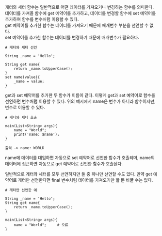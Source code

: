 게터와 세터 함수는 일반적으로 어떤 데이터를 가져오거나 변경하는 함수를 의미한다. 데이터를 가져올 함수에 get 예약어를 추가하고, 데이터를 변경할 함수에 set 예약어를 추가하여 함수를 변수처럼 이용할 수 있다.  
get 예약어를 추가한 함수는 데이터를 가져오기 때문에 매개변수 부분을 선언할 수 없다.  
set 예약어를 추가한 함수는 데이터를 변경하기 때문에 매개변수가 필요하다.
```
# 게터와 세터 선언

String _name = 'Hello';

String get name{
    return _name.toUpperCase();
}
set name(value){
    _name = value;
}
```
get과 set 예약어를 추가한 두 함수가 이름이 같다. 이렇게 get과 set 예약어로 함수를 선언하면 변수처럼 이용할 수 있다. 위의 예시에서 name은 변수가 아니라 함수이지만, 변수로 이용할 수 있다.
```
# 게터와 세터 호출

main(List<String> args){
    name = "World";
    print('name: $name');
}

출력 -> name: WORLD
```
name에 데이터를 대입하면 자동으로 set 예약어로 선언한 함수가 호출되며, name의 데이터에 접근하면 자동으로 get 예약어로 선언한 함수가 호출된다.  

일반적으로 게터와 세터를 모두 선언하지만  둘 중 하나만 선언할 수도 있다. 만약 get 예약어로 게터만 선언한다면 final 변수처럼 데이터를 가져오기만 할 뿐 바꿀 수는 없다.
```
# 게터만 선언한 예

String _name = 'Hello';
String get name{
    return _name.toUpperCase();
}

main(List<String> args){
    name = "World";     # 오류
}
```